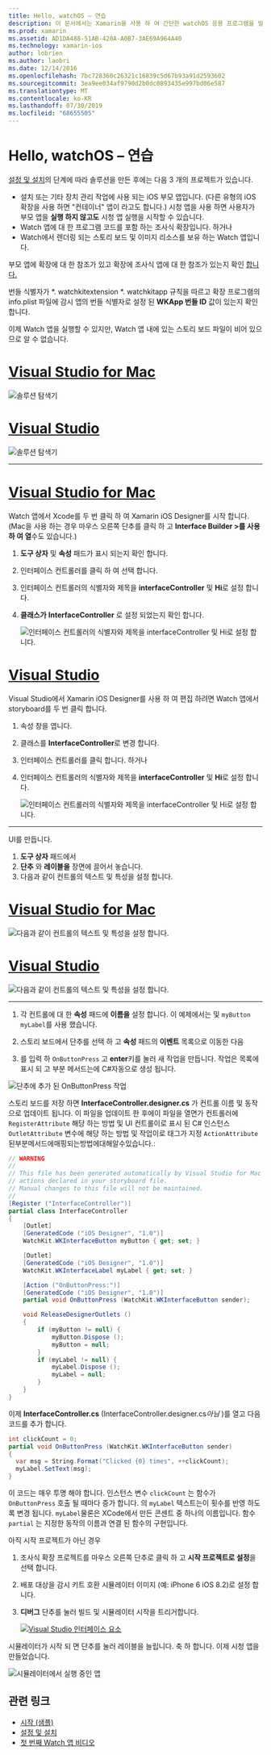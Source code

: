 ```yaml
---
title: Hello, watchOS – 연습
description: 이 문서에서는 Xamarin을 사용 하 여 간단한 watchOS 응용 프로그램을 빌드하는 연습을 제공 합니다. Visual Studio와 Mac용 Visual Studio에서 작업 하 고 스토리 보드를 사용 하 여 작업 하 고 코드에서 이벤트에 응답 하는 방법을 설명 합니다.
ms.prod: xamarin
ms.assetid: AD1DA488-51AB-420A-A0B7-3AE69A964A40
ms.technology: xamarin-ios
author: lobrien
ms.author: laobri
ms.date: 12/14/2016
ms.openlocfilehash: 7bc728360c26321c16839c5d67b93a91d2593602
ms.sourcegitcommit: 3ea9ee034af9790d2b0dc0893435e997bd06e587
ms.translationtype: MT
ms.contentlocale: ko-KR
ms.lasthandoff: 07/30/2019
ms.locfileid: "68655505"
---
```

# <a name="hello-watchos--walkthrough"></a>Hello, watchOS – 연습

[설정 및 설치](~/ios/watchos/get-started/installation.md)의 단계에 따라 솔루션을 만든 후에는 다음 3 개의 프로젝트가 있습니다.

- 설치 또는 기타 장치 관리 작업에 사용 되는 iOS 부모 앱입니다. (다른 유형의 iOS 확장을 사용 하면 "컨테이너" 앱이 라고도 합니다.) 시청 앱을 사용 하면 사용자가 부모 앱을 **실행 하지 않고도** 시청 앱 실행을 시작할 수 있습니다.
- Watch 앱에 대 한 프로그램 코드를 포함 하는 조사식 확장입니다. 하거나
- Watch에서 렌더링 되는 스토리 보드 및 이미지 리소스를 보유 하는 Watch 앱입니다.

부모 앱에 확장에 대 한 참조가 있고 확장에 조사식 앱에 대 한 참조가 있는지 확인 [합니다.](~/ios/watchos/get-started/project-references.md)

번들 식별자가 \*. watchkitextension \*. watchkitapp 규칙을 따르고 확장 프로그램의 info.plist 파일에 감시 앱의 번들 식별자로 설정 된 **WKApp 번들 ID** 값이 있는지 확인 합니다.

이제 Watch 앱을 실행할 수 있지만, Watch 앱 내에 있는 스토리 보드 파일이 비어 있으므로 알 수 없습니다.

# <a name="visual-studio-for-mactabmacos"></a>[Visual Studio for Mac](#tab/macos)

![](hello-watch-images/projectstructure.png "솔루션 탐색기")

# <a name="visual-studiotabwindows"></a>[Visual Studio](#tab/windows)

![](hello-watch-images/vs-projectstructure.png "솔루션 탐색기")

-----

# <a name="visual-studio-for-mactabmacos"></a>[Visual Studio for Mac](#tab/macos)
    
Watch 앱에서 Xcode를 두 번 클릭 하 여 Xamarin iOS Designer를 시작 합니다. (Mac을 사용 하는 경우 마우스 오른쪽 단추를 클릭 하 고 **Interface Builder >를 사용 하 여 열**수도 있습니다.)


1.  **도구 상자** 및 **속성** 패드가 표시 되는지 확인 합니다.
1.  인터페이스 컨트롤러를 클릭 하 여 선택 합니다.
1.  인터페이스 컨트롤러의 식별자와 제목을 **interfaceController** 및 **Hi**로 설정 합니다.
1.  **클래스가** **InterfaceController** 로 설정 되었는지 확인 합니다.

    ![](hello-watch-images/interfacecontrollerattributes.png "인터페이스 컨트롤러의 식별자와 제목을 interfaceController 및 Hi로 설정 합니다.")

# <a name="visual-studiotabwindows"></a>[Visual Studio](#tab/windows)

Visual Studio에서 Xamarin iOS Designer를 사용 하 여 편집 하려면 Watch 앱에서 storyboard를 두 번 클릭 합니다.

1.  속성 창을 엽니다.
1.  클래스를 **InterfaceController**로 변경 합니다.
1.  인터페이스 컨트롤러를 클릭 합니다. 하거나
1.  인터페이스 컨트롤러의 식별자와 제목을 **interfaceController** 및 **Hi**로 설정 합니다.

    ![](hello-watch-images/vs-interfacecontrollerattributes.png "인터페이스 컨트롤러의 식별자와 제목을 interfaceController 및 Hi로 설정 합니다.")

-----


UI를 만듭니다.

1. **도구 상자** 패드에서
1. **단추** 와 **레이블을** 장면에 끌어서 놓습니다.
1. 다음과 같이 컨트롤의 텍스트 및 특성을 설정 합니다.

# <a name="visual-studio-for-mactabmacos"></a>[Visual Studio for Mac](#tab/macos)

![](hello-watch-images/draganddrop.png "다음과 같이 컨트롤의 텍스트 및 특성을 설정 합니다.")

# <a name="visual-studiotabwindows"></a>[Visual Studio](#tab/windows)

![](hello-watch-images/vs-draganddrop.png "다음과 같이 컨트롤의 텍스트 및 특성을 설정 합니다.")

-----

1. 각 컨트롤에 대 한 **속성** 패드에 **이름을** 설정 합니다. 이 예제에서는 및 `myButton` `myLabel`를 사용 했습니다.

1. 스토리 보드에서 단추를 선택 하 고 **속성** 패드의 **이벤트** 목록으로 이동한 다음

1. 를 입력 하 `OnButtonPress` 고 **enter**키를 눌러 새 작업을 만듭니다.
  작업은 목록에 표시 되 고 부분 메서드는에 C#자동으로 생성 됩니다.

![](hello-watch-images/buttonaction.png "단추에 추가 된 OnButtonPress 작업")

스토리 보드를 저장 하면 **InterfaceController.designer.cs** 가 컨트롤 이름 및 동작으로 업데이트 됩니다. 이 파일을 업데이트 한 후에이 파일을 열면가 컨트롤러에 `RegisterAttribute` 해당 하는 방법 및 UI 컨트롤이로 표시 된 C# 인스턴스 `OutletAttribute` 변수에 해당 하는 방법 및 작업이로 태그가 지정 `ActionAttribute`된부분메서드에매핑되는방법에대해알수있습니다.:

```csharp
// WARNING
//
// This file has been generated automatically by Visual Studio for Mac from the outlets and
// actions declared in your storyboard file.
// Manual changes to this file will not be maintained.
//
[Register ("InterfaceController")]
partial class InterfaceController
{
    [Outlet]
    [GeneratedCode ("iOS Designer", "1.0")]
    WatchKit.WKInterfaceButton myButton { get; set; }

    [Outlet]
    [GeneratedCode ("iOS Designer", "1.0")]
    WatchKit.WKInterfaceLabel myLabel { get; set; }

    [Action ("OnButtonPress:")]
    [GeneratedCode ("iOS Designer", "1.0")]
    partial void OnButtonPress (WatchKit.WKInterfaceButton sender);

    void ReleaseDesignerOutlets ()
    {
        if (myButton != null) {
            myButton.Dispose ();
            myButton = null;
        }
        if (myLabel != null) {
            myLabel.Dispose ();
            myLabel = null;
        }
    }
}
```

이제 **InterfaceController.cs** (InterfaceController.designer.cs*아님* )를 열고 다음 코드를 추가 합니다.

```csharp
int clickCount = 0;
partial void OnButtonPress (WatchKit.WKInterfaceButton sender)
{
  var msg = String.Format("Clicked {0} times", ++clickCount);
  myLabel.SetText(msg);
}
```

이 코드는 매우 투명 해야 합니다. 인스턴스 변수 `clickCount` 는 함수가 `OnButtonPress` 호출 될 때마다 증가 합니다. 의 `myLabel` 텍스트는이 횟수를 반영 하도록 변경 됩니다. `myLabel`물론은 XCode에서 만든 콘센트 중 하나의 이름입니다. 함수 `partial` 는 지정한 동작의 이름과 연결 된 함수의 구현입니다.

아직 시작 프로젝트가 아닌 경우

1. 조사식 확장 프로젝트를 마우스 오른쪽 단추로 클릭 하 고 **시작 프로젝트로 설정**을 선택 합니다.

1. 배포 대상을 감시 키트 호환 시뮬레이터 이미지 (예: iPhone 6 iOS 8.2)로 설정 합니다.

1. **디버그** 단추를 눌러 빌드 및 시뮬레이터 시작을 트리거합니다.

    [![](hello-watch-images/readytodebug-sml.png "Visual Studio 인터페이스 요소")](hello-watch-images/readytodebug.png#lightbox)

시뮬레이터가 시작 되 면 단추를 눌러 레이블을 늘립니다.
축 하 합니다. 이제 시청 앱을 만들었습니다.

![](hello-watch-images/running.png "시뮬레이터에서 실행 중인 앱")


## <a name="related-links"></a>관련 링크

- [시작 (샘플)](https://docs.microsoft.com/samples/xamarin/ios-samples/watchkit-gettingstarted)
- [설정 및 설치](~/ios/watchos/get-started/installation.md)
- [첫 번째 Watch 앱 비디오](https://blog.xamarin.com/your-first-watch-kit-app/)
